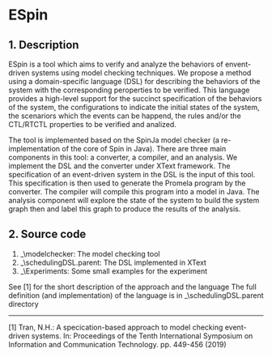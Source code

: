 # **ESpin**
## 1. Description
ESpin is a tool which aims to verify and analyze the behaviors of envent-driven systems using model checking techniques. We propose a method using a domain-specific language (DSL) for describing the behaviors of the system with the corresponding peroperties to be verified. This language provides a high-level support for the succinct specification of the behaviors of the system, the configurations to indicate the initial states of the system, the scenariors which the events can be happend, the rules and/or the CTL/RTCTL properties to be verified and analized.

The tool is implemented based on the SpinJa model checker (a re-implementation of the core of Spin in Java). There are three main components in this tool: a converter, a compiler, and an analysis. We implement the DSL and the converter under XText framework. The specification of an event-driven system in the DSL is the input of this tool. This specification is then used to generate the Promela program by the converter. The compiler will compile this program into a model in Java. The analysis component will explore the state of the system to build the system graph then and label this graph to produce the results of the analysis.

## 2. Source code
1. _\modelchecker: The model checking tool
1. _\schedulingDSL.parent: The DSL implemented in XText
1. _\Experiments: Some small examples for the experiment


See [1] for the short description of the approach and the language
The full definition (and implementation) of the language is in _\schedulingDSL.parent directory


----------------------------------------
[1] Tran, N.H.: A specication-based approach to model checking event-driven systems.
In: Proceedings of the Tenth International Symposium on Information and Communication Technology. pp. 449-456 (2019)

